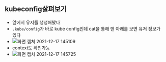 ## kubeconfig살펴보기

- 앞에서 유저를 생성해봤다
- `.kube/config`가 바로 kube config인데 cat을 통해 맨 아래를 보면 유저 정보가 있다
- ![화면 캡처 2021-12-17 145109](https://user-images.githubusercontent.com/62214428/146495998-dece3d3f-b5d1-41ea-85e0-28c3d66c0962.png)
- context도 확인가능
- ![화면 캡처 2021-12-17 145725](https://user-images.githubusercontent.com/62214428/146496565-c431acdd-b4f6-4391-bb86-d8746a56ba1b.png)






















